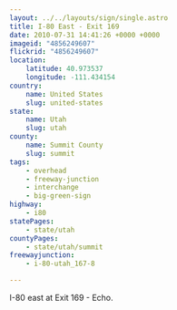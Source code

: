 ```yaml
---
layout: ../../layouts/sign/single.astro
title: I-80 East - Exit 169
date: 2010-07-31 14:41:26 +0000 +0000
imageid: "4856249607"
flickrid: "4856249607"
location:
    latitude: 40.973537
    longitude: -111.434154
country:
    name: United States
    slug: united-states
state:
    name: Utah
    slug: utah
county:
    name: Summit County
    slug: summit
tags:
    - overhead
    - freeway-junction
    - interchange
    - big-green-sign
highway:
    - i80
statePages:
    - state/utah
countyPages:
    - state/utah/summit
freewayjunction:
    - i-80-utah_167-8

---
```

I-80 east at Exit 169 - Echo.